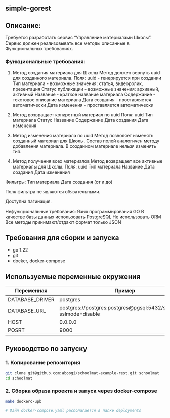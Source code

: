 ## simple-gorest

## Описание:
Требуется разработать сервис “Управление материалами Школы”. Сервис должен реализовывать все методы описанные в Функциональных требованиях.

### Функциональные требования:
1. Метод создания материала для Школы
Метод должен вернуть uuid для созданного материала.
Поля:
uuid - генерируется при создании
Тип материала - возможные значения: статья, видеоролик, презентация
Статус публикации - возможные значения: архивный, активный
Название - краткое название материала 
Содержание - текстовое описание материала
Дата создания - проставляется автоматически
Дата изменения - проставляется автоматически


2. Метод возвращает конкретный материал по uuid
Поля:
uuid
Тип материала
Статус 
Название
Содержание
Дата создания
Дата изменения

3. Метод  изменения материала по uuid
Метод позволяет изменять созданный материал для Школы. Состав полей аналогичен методу добавления материала. В созданном материале нельзя изменять тип.

4. Метод получения всех материалов
Метод возвращает все активные материалы для Школы.
Поля:
uuid
Тип материала
Название
Дата создания
Дата изменения


Фильтры:
Тип материала
Дата создания (от и до)


Поля фильтра не являются обязательными.


Доступна пагинация.

Нефункциональные требования:
Язык программирования GO
В качестве базы данных использовать PostgreSQL
Не использовать ORM
Все методы принимают/отдают формат только JSON


## Требования для сборки и запуска
- go 1.22
- git
- docker, docker-compose


## Используемые переменные окружения
|Переменная|Пример|
|----------|---------------------|
|DATABASE_DRIVER|postgres|
|DATABASE_URL|postgres://postgres:postgres@pgsql:5432/schoolmat?sslmode=disable|
|HOST|0.0.0.0|
|POSRT|9000|



## Руководство по запуску

### 1. Копирование репозитория
```bash
git clone git@github.com:aboogi/schoolmat-example-rest.git schoolmat
cd schoolmat
```

### 2. Сборка образа проекта и запуск через docker-compose
```bash
make dockerc-upb

# Файл docker-compose.yaml располагается в папке deployments
```
